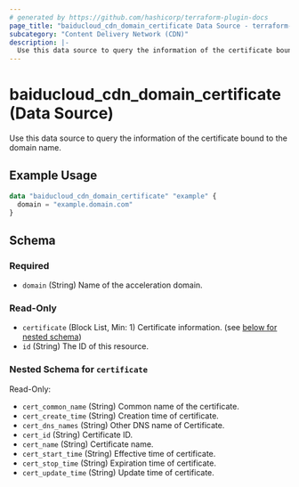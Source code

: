 ```yaml
---
# generated by https://github.com/hashicorp/terraform-plugin-docs
page_title: "baiducloud_cdn_domain_certificate Data Source - terraform-provider-baiducloud"
subcategory: "Content Delivery Network (CDN)"
description: |-
  Use this data source to query the information of the certificate bound to the domain name.
---
```


# baiducloud_cdn_domain_certificate (Data Source)

Use this data source to query the information of the certificate bound to the domain name.

## Example Usage

```terraform
data "baiducloud_cdn_domain_certificate" "example" {
  domain = "example.domain.com"
}
```

<!-- schema generated by tfplugindocs -->
## Schema

### Required

- `domain` (String) Name of the acceleration domain.

### Read-Only

- `certificate` (Block List, Min: 1) Certificate information. (see [below for nested schema](#nestedblock--certificate))
- `id` (String) The ID of this resource.

<a id="nestedblock--certificate"></a>
### Nested Schema for `certificate`

Read-Only:

- `cert_common_name` (String) Common name of the certificate.
- `cert_create_time` (String) Creation time of certificate.
- `cert_dns_names` (String) Other DNS name of Certificate.
- `cert_id` (String) Certificate ID.
- `cert_name` (String) Certificate name.
- `cert_start_time` (String) Effective time of certificate.
- `cert_stop_time` (String) Expiration time of certificate.
- `cert_update_time` (String) Update time of certificate.


